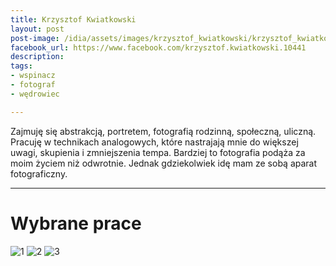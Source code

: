 ```yaml
---
title: Krzysztof Kwiatkowski
layout: post
post-image: /idia/assets/images/krzysztof_kwiatkowski/krzysztof_kwiatkowski.jpg
facebook_url: https://www.facebook.com/krzysztof.kwiatkowski.10441
description: 
tags:
- wspinacz
- fotograf
- wędrowiec

---
```


Zajmuję się abstrakcją, portretem, fotografią rodzinną, społeczną, uliczną. Pracuję w technikach analogowych, które nastrajają mnie do większej uwagi, skupienia i zmniejszenia tempa. Bardziej to fotografia podąża za moim życiem niż odwrotnie. Jednak gdziekolwiek idę mam ze sobą aparat fotograficzny.

---

# Wybrane prace

![1](/idia/assets/images/krzysztof_kwiatkowski/1.jpg)
![2](/idia/assets/images/krzysztof_kwiatkowski/2.jpg)
![3](/idia/assets/images/krzysztof_kwiatkowski/3.jpg)
